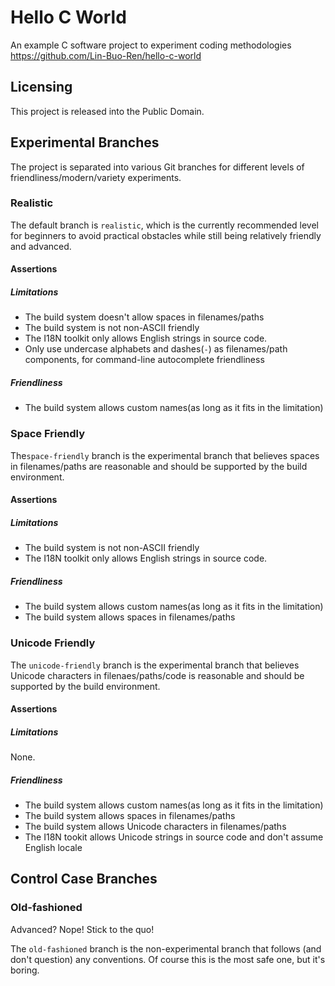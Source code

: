 # Hello C World

An example C software project to experiment coding methodologies
<https://github.com/Lin-Buo-Ren/hello-c-world>

## Licensing

This project is released into the Public Domain.

## Experimental Branches

The project is separated into various Git branches for different levels of friendliness/modern/variety experiments.

### Realistic

The default branch is `realistic`, which is the currently recommended level for beginners to avoid practical obstacles while still being relatively friendly and advanced.

#### Assertions

##### Limitations

* The build system doesn't allow spaces in filenames/paths
* The build system is not non-ASCII friendly
* The I18N toolkit only allows English strings in source code.
* Only use undercase alphabets and dashes(`-`) as filenames/path components, for command-line autocomplete friendliness

##### Friendliness

* The build system allows custom names(as long as it fits in the limitation)

### Space Friendly

The`space-friendly` branch is the experimental branch that believes spaces in filenames/paths are reasonable and should be supported by the build environment.

#### Assertions

##### Limitations

- The build system is not non-ASCII friendly
- The I18N toolkit only allows English strings in source code.

#####  Friendliness

- The build system allows custom names(as long as it fits in the limitation)
- The build system allows spaces in filenames/paths

### Unicode Friendly

The `unicode-friendly` branch is the experimental branch that believes Unicode characters in filenaes/paths/code is reasonable and should be supported by the build environment.

#### Assertions

##### Limitations

None.

#####  Friendliness

- The build system allows custom names(as long as it fits in the limitation)
- The build system allows spaces in filenames/paths
- The build system allows Unicode characters in filenames/paths
- The I18N tookit allows Unicode strings in source code and don't assume English locale

## Control Case Branches

### Old-fashioned

Advanced?  Nope!  Stick to the quo!

The `old-fashioned` branch is the non-experimental branch that follows (and don't question) any conventions.  Of course this is the most safe one, but it's boring.
